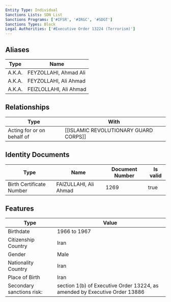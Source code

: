 ```yaml
---
Entity Type: Individual
Sanctions Lists: SDN List
Sanctions Programs: ['#IFSR', '#IRGC', '#SDGT']
Sanctions Types: Block
Legal Authorities: ['#Executive Order 13224 (Terrorism)']
---
```


## Aliases
| Type  | Name      | 
|-------|-----------|
| A.K.A. | FEYZOLLAHI, Ahmad Ali |
| A.K.A. | FEYZOLLAHI, Ali Ahmad |
| A.K.A. | FEIZLOLLAHI, Ali Ahmad |

## Relationships
| Type  | With      | 
|-------|-----------|
| Acting for or on behalf of | [[ISLAMIC REVOLUTIONARY GUARD CORPS]] |

## Identity Documents
| Type  | Name      | Document Number | Is valid |
|-------|-----------|-----------------|----------|
| Birth Certificate Number | FAIZULLAHI, Ali Ahmad | 1269 | true |

## Features
| Type  | Value      |
|-------|------------|
| Birthdate | 1966 to 1967 |
| Citizenship Country | Iran |
| Gender | Male |
| Nationality Country | Iran |
| Place of Birth | Iran |
| Secondary sanctions risk: | section 1(b) of Executive Order 13224, as amended by Executive Order 13886 |
